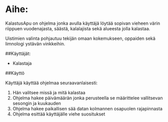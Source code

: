 # Aihe:

KalastusApu on ohjelma jonka avulla käyttäjä löytää sopivan vieheen värin riippuen
vuodenajasta, säästä, kalalajista sekä alueesta jolla kalastaa.

Uistimien valinta pohjautuu tekijän omaan kokemukseen, oppaiden sekä limnologi ystävän vinkkeihin.

##Käyttäjät:
* Kalastaja

##Käyttö

Käyttäjä käyttää ohjelmaa seuraavanlaisesti:

1. Hän valitsee missä ja mitä kalastaa
2. Ohjelma hakee päivämäärän jonka perusteella se määrittelee vallitsevan sesongin ja kuukauden
3. Ohjelma hakee paikallisen sää datan kolmannen osapuolen rajapinnasta
4. Ohjelma esittää käyttäjälle viehe suositukset
